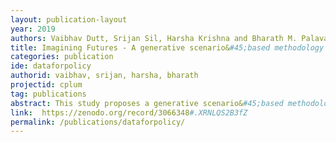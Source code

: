 ```yaml
---
layout: publication-layout
year: 2019
authors: Vaibhav Dutt, Srijan Sil, Harsha Krishna and Bharath M. Palavalli
title: Imagining Futures - A generative scenario&#45;based methodology to improve planning and decision&#45;support systems for policymakers
categories: publication
ide: dataforpolicy
authorid: vaibhav, srijan, harsha, bharath
projectid: cplum
tag: publications
abstract: This study proposes a generative scenario&#45;based methodology to improve planning and decision support systems that help policymakers in a given urban context, to imagine futures, to advance towards integrating government functions, and to identify pathways to get there. To demonstrate the same, we developed a scenario&#45;based simulation platform, named ‘Simulogue’. The tool is set in Chennai, India, and is designed as a platform for integrated governance through a facilitated dialogue between various stakeholders involved with governing Chennai. The dialogue is based on various future scenarios that each stakeholder develops and is able to negotiate with their peers. A futures-based approach helps to improve decision-making by (i) facilitating the integration of diverse public institutions and collaboration between stakeholders by defining specific goals and evaluation parameters by stakeholders themselves and (ii) incorporating intangible data with regards their interaction and decision-making into the decision support system. Scenario&#45;based planning enables stakeholders to explore different situations they would like to plan for. It enables them to articulate their goals and constraints with respect to the functions they perform. As a result, planning outcomes can be designed that stem from policymakers themselves. To be able to do so accurately, we must capture all relevant data such as data on resource-access, control, regulation and use as well as qualitative data on interaction amongst stakeholders. Through a combination of stakeholder&#45;led workshops and developing an agent-based simulation tool, we bring together data, people, processes and constraints, presented in the form of future scenarios that policymakers must identify and work towards.
link:  https://zenodo.org/record/3066348#.XRNLQS2B3fZ
permalink: /publications/dataforpolicy/
---
```

